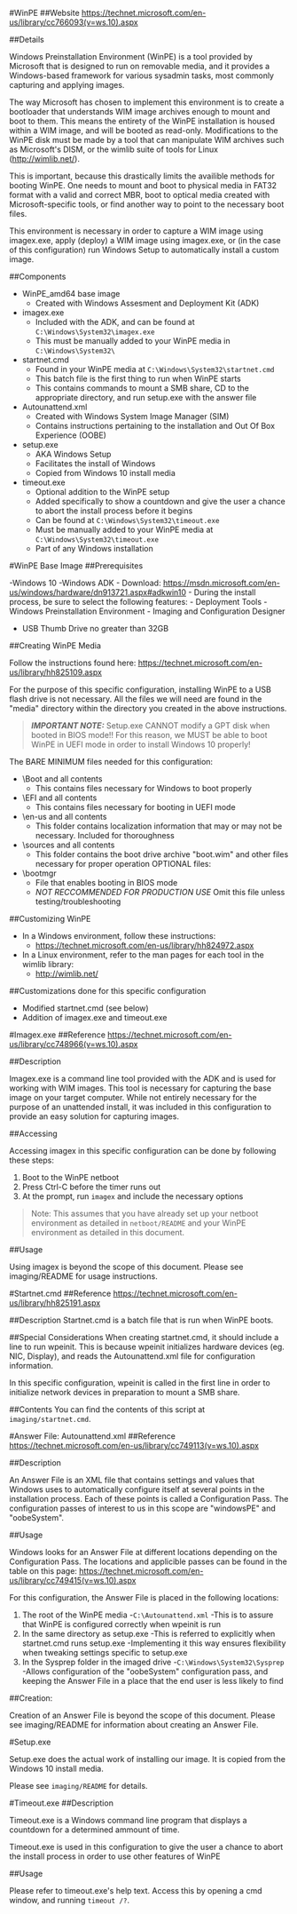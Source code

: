 #WinPE
##Website
https://technet.microsoft.com/en-us/library/cc766093(v=ws.10).aspx


##Details

Windows Preinstallation Environment (WinPE) is a tool provided by Microsoft that is designed to run on removable media, and it provides a Windows-based framework for various sysadmin tasks, most commonly capturing and applying images.

The way Microsoft has chosen to implement this environment is to create a bootloader that understands WIM image archives enough to mount and boot to them. This means the entirety of the WinPE installation is housed within a WIM image, and will be booted as read-only. Modifications to the WinPE disk must be made by a tool that can manipulate WIM archives such as Microsoft's DISM, or the wimlib suite of tools for Linux (http://wimlib.net/).

This is important, because this drastically limits the availible methods for booting WinPE. One needs to mount and boot to physical media in FAT32 format with a valid and correct MBR, boot to optical media created with Microsoft-specific tools, or find another way to point to the necessary boot files.

This environment is necessary in order to capture a WIM image using imagex.exe, apply (deploy) a WIM image using imagex.exe, or (in the case of this configuration) run Windows Setup to automatically install a custom image.

##Components

- WinPE_amd64 base image
	- Created with Windows Assesment and Deployment Kit (ADK)
- imagex.exe
	- Included with the ADK, and can be found at `C:\Windows\System32\imagex.exe`
	- This must be manually added to your WinPE media in `C:\Windows\System32\`
- startnet.cmd
	- Found in your WinPE media at `C:\Windows\System32\startnet.cmd`
	- This batch file is the first thing to run when WinPE starts
	- This contains commands to mount a SMB share, CD to the appropriate directory, and run setup.exe with the answer file
- Autounattend.xml
	- Created with Windows System Image Manager (SIM)
	- Contains instructions pertaining to the installation and Out Of Box Experience (OOBE)
- setup.exe
	- AKA Windows Setup
	- Facilitates the install of Windows
	- Copied from Windows 10 install media
- timeout.exe
	- Optional addition to the WinPE setup
	- Added specifically to show a countdown and give the user a chance to abort the install process before it begins
	- Can be found at `C:\Windows\System32\timeout.exe`
	- Must be manually added to your WinPE media at `C:\Windows\System32\timeout.exe`
	- Part of any Windows installation


#WinPE Base Image
##Prerequisites

-Windows 10 
-Windows ADK
	- Download: https://msdn.microsoft.com/en-us/windows/hardware/dn913721.aspx#adkwin10
	- During the install process, be sure to select the following features:
		- Deployment Tools
		- Windows Preinstallation Environment
		- Imaging and Configuration Designer
- USB Thumb Drive no greater than 32GB



##Creating WinPE Media

Follow the instructions found here:
https://technet.microsoft.com/en-us/library/hh825109.aspx

For the purpose of this specific configuration, installing WinPE to a USB flash drive is not necessary. All the files we will need are found in the "media" directory within the directory you created in the above instructions. 

>***IMPORTANT NOTE:***
>Setup.exe CANNOT modify a GPT disk when booted in BIOS mode!! For this reason, we MUST be able to boot WinPE in UEFI mode in order to install Windows 10 properly!

The BARE MINIMUM files needed for this configuration:
- \Boot and all contents
	- This contains files necessary for Windows to boot properly
- \EFI and all contents
	- This contains files necessary for booting in UEFI mode
- \en-us and all contents
	- This folder contains localization information that may or may not be necessary. Included for thoroughness
- \sources and all contents
	- This folder contains the boot drive archive "boot.wim" and other files necessary for proper operation
OPTIONAL files:
- \bootmgr
	- File that enables booting in BIOS mode
	- *NOT RECCOMMENDED FOR PRODUCTION USE* Omit this file unless testing/troubleshooting

##Customizing WinPE

- In a Windows environment, follow these instructions:
	- https://technet.microsoft.com/en-us/library/hh824972.aspx
- In a Linux environment, refer to the man pages for each tool in the wimlib library:
	- http://wimlib.net/


##Customizations done for this specific configuration
- Modified startnet.cmd (see below)
- Addition of imagex.exe and timeout.exe


#Imagex.exe
##Reference
https://technet.microsoft.com/en-us/library/cc748966(v=ws.10).aspx

##Description

Imagex.exe is a command line tool provided with the ADK and is used for working with WIM images. This tool is necessary for capturing the base image on your target computer. While not entirely necessary for the purpose of an unattended install, it was included in this configuration to provide an easy solution for capturing images.

##Accessing

Accessing imagex in this specific configuration can be done by following these steps:

1. Boot to the WinPE netboot
2. Press Ctrl-C before the timer runs out 
3. At the prompt, run `imagex` and include the necessary options

>Note:
>This assumes that you have already set up your netboot environment as detailed in `netboot/README` and your WinPE environment as detailed in this document.

##Usage

Using imagex is beyond the scope of this document. Please see imaging/README for usage instructions.


#Startnet.cmd
##Reference
https://technet.microsoft.com/en-us/library/hh825191.aspx

##Description
Startnet.cmd is a batch file that is run when WinPE boots.

##Special Considerations
When creating startnet.cmd, it should include a line to run wpeinit. This is because wpeinit initializes hardware devices (eg. NIC, Display), and reads the Autounattend.xml file for configuration information.

In this specific configuration, wpeinit is called in the first line in order to initialize network devices in preparation to mount a SMB share.

##Contents
You can find the contents of this script at `imaging/startnet.cmd`.


#Answer File: Autounattend.xml
##Reference
https://technet.microsoft.com/en-us/library/cc749113(v=ws.10).aspx

##Description

An Answer File is an XML file that contains settings and values that Windows uses to automatically configure itself at several points in the installation process. Each of these points is called a Configuration Pass. The configuration passes of interest to us in this scope are "windowsPE" and "oobeSystem".


##Usage

Windows looks for an Answer File at different locations depending on the Configuration Pass. The locations and applicible passes can be found in the table on this page: https://technet.microsoft.com/en-us/library/cc749415(v=ws.10).aspx

For this configuration, the Answer File is placed in the following locations:
1. The root of the WinPE media
	-`C:\Autounattend.xml`
	-This is to assure that WinPE is configured correctly when wpeinit is run
2. In the same directory as setup.exe
	-This is referred to explicitly when startnet.cmd runs setup.exe 
	-Implementing it this way ensures flexibility when tweaking settings specific to setup.exe
3. In the Sysprep folder in the imaged drive
	-`C:\Windows\System32\Sysprep`
	-Allows configuration of the "oobeSystem" configuration pass, and keeping the Answer File in a place that the end user is less likely to find

##Creation:

Creation of an Answer File is beyond the scope of this document. Please see imaging/README for information about creating an Answer File.


#Setup.exe

Setup.exe does the actual work of installing our image. It is copied from the Windows 10 install media.

Please see `imaging/README` for details.


#Timeout.exe
##Description

Timeout.exe is a Windows command line program that displays a countdown for a determined ammount of time.

Timeout.exe is used in this configuration to give the user a chance to abort the install process in order to use other features of WinPE


##Usage

Please refer to timeout.exe's help text. Access this by opening a cmd window, and running `timeout /?`.

